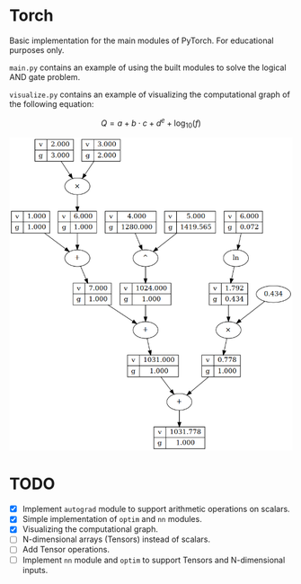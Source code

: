 # Torch

Basic implementation for the main modules of PyTorch. For educational purposes only. 

`main.py` contains an example of using the built modules to solve the logical AND gate problem.

`visualize.py` contains an example of visualizing the computational graph of the following equation:

$$Q = a + b \cdot c + d ^ e + \log_{10}(f)$$

![Computational Graph](graph.png)

# TODO

- [x] Implement `autograd` module to support arithmetic operations on scalars.
- [x] Simple implementation of `optim` and `nn` modules.
- [x] Visualizing the computational graph.
- [ ] N-dimensional arrays (Tensors) instead of scalars.
- [ ] Add Tensor operations.
- [ ] Implement `nn` module and `optim` to support Tensors and N-dimensional inputs.
